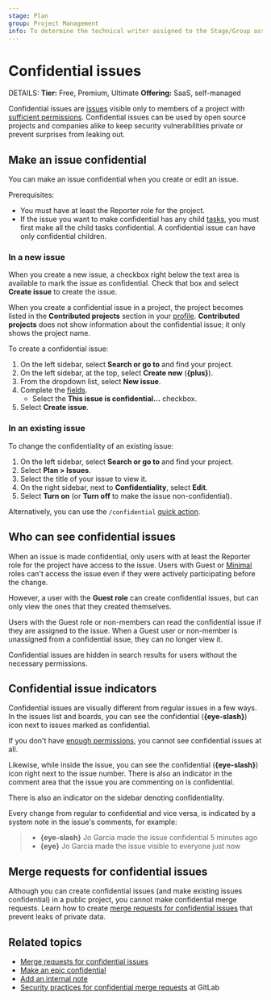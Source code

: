 ```yaml
---
stage: Plan
group: Project Management
info: To determine the technical writer assigned to the Stage/Group associated with this page, see https://handbook.gitlab.com/handbook/product/ux/technical-writing/#assignments
---
```


# Confidential issues

DETAILS:
**Tier:** Free, Premium, Ultimate
**Offering:** SaaS, self-managed

Confidential issues are [issues](index.md) visible only to members of a project with
[sufficient permissions](#who-can-see-confidential-issues).
Confidential issues can be used by open source projects and companies alike to
keep security vulnerabilities private or prevent surprises from leaking out.

## Make an issue confidential

You can make an issue confidential when you create or edit an issue.

Prerequisites:

- You must have at least the Reporter role for the project.
- If the issue you want to make confidential has any child [tasks](../../tasks.md),
  you must first make all the child tasks confidential.
  A confidential issue can have only confidential children.

### In a new issue

When you create a new issue, a checkbox right below the text area is available
to mark the issue as confidential. Check that box and select **Create issue**
to create the issue.

When you create a confidential issue in a project, the project becomes listed in the **Contributed projects** section in your [profile](../../profile/index.md). **Contributed projects** does not show information about the confidential issue; it only shows the project name.

To create a confidential issue:

1. On the left sidebar, select **Search or go to** and find your project.
1. On the left sidebar, at the top, select **Create new** (**{plus}**).
1. From the dropdown list, select **New issue**.
1. Complete the [fields](create_issues.md#fields-in-the-new-issue-form).
   - Select the **This issue is confidential...** checkbox.
1. Select **Create issue**.

### In an existing issue

To change the confidentiality of an existing issue:

1. On the left sidebar, select **Search or go to** and find your project.
1. Select **Plan > Issues**.
1. Select the title of your issue to view it.
1. On the right sidebar, next to **Confidentiality**, select **Edit**.
1. Select **Turn on** (or **Turn off** to make the issue non-confidential).

Alternatively, you can use the `/confidential` [quick action](../quick_actions.md#issues-merge-requests-and-epics).

## Who can see confidential issues

When an issue is made confidential, only users with at least the Reporter role
for the project have access to the issue.
Users with Guest or [Minimal](../../permissions.md#users-with-minimal-access) roles can't access
the issue even if they were actively participating before the change.

However, a user with the **Guest role** can create confidential issues, but can only view the ones
that they created themselves.

Users with the Guest role or non-members can read the confidential issue if they are assigned to the issue.
When a Guest user or non-member is unassigned from a confidential issue, they can no longer view it.

Confidential issues are hidden in search results for users without the necessary permissions.

## Confidential issue indicators

Confidential issues are visually different from regular issues in a few ways.
In the issues list and boards, you can see the confidential (**{eye-slash}**) icon
next to issues marked as confidential.

If you don't have [enough permissions](#who-can-see-confidential-issues),
you cannot see confidential issues at all.

Likewise, while inside the issue, you can see the confidential (**{eye-slash}**) icon right next to
the issue number. There is also an indicator in the comment area that the
issue you are commenting on is confidential.

There is also an indicator on the sidebar denoting confidentiality.

Every change from regular to confidential and vice versa, is indicated by a
system note in the issue's comments, for example:

> - **{eye-slash}** Jo Garcia made the issue confidential 5 minutes ago
> - **{eye}** Jo Garcia made the issue visible to everyone just now

## Merge requests for confidential issues

Although you can create confidential issues (and make existing issues confidential) in a public project, you cannot make confidential merge requests.
Learn how to create [merge requests for confidential issues](../merge_requests/confidential.md) that prevent leaks of private data.

## Related topics

- [Merge requests for confidential issues](../merge_requests/confidential.md)
- [Make an epic confidential](../../group/epics/manage_epics.md#make-an-epic-confidential)
- [Add an internal note](../../discussions/index.md#add-an-internal-note)
- [Security practices for confidential merge requests](https://gitlab.com/gitlab-org/release/docs/blob/master/general/security/developer.md#security-releases-critical-non-critical-as-a-developer) at GitLab
